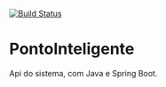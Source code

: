 [![Build Status](https://travis-ci.org/Didimoykds/ponto-eletronico-spring.svg?branch=master)](https://travis-ci.org/Didimoykds/ponto-eletronico-spring)

# PontoInteligente
Api do sistema, com Java e Spring Boot.